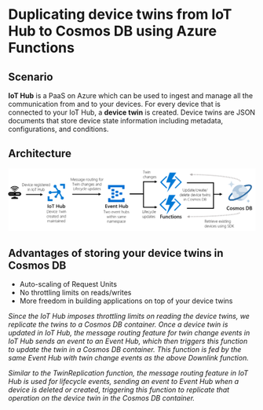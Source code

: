 # Duplicating device twins from IoT Hub to Cosmos DB using Azure Functions

## Scenario
**IoT Hub** is a PaaS on Azure which can be used to ingest and manage all the communication from and to your devices. For every device that is connected to your IoT Hub, a **device twin** is created. Device twins are JSON documents that store device state information including metadata, configurations, and conditions.  


## Architecture
![](https://github.com/machteldbogels/devicetwinsync/blob/master/images/architecture.png?raw=true)


## Advantages of storing your device twins in Cosmos DB
* Auto-scaling of Request Units
* No throttling limits on reads/writes
* More freedom in building applications on top of your device twins


*Since the IoT Hub imposes throttling limits on reading the device twins, we replicate the twins to a Cosmos DB container. Once a device twin is updated in IoT Hub, the message routing feature for twin change events in IoT Hub sends an event to an Event Hub, which then triggers this function to update the twin in a Cosmos DB container. This function is fed by the same Event Hub with twin change events as the above Downlink function.*

*Similar to the TwinReplication function, the message routing feature in IoT Hub is used for lifecycle events, sending an event to Event Hub when a device is deleted or created, triggering this function to replicate that operation on the device twin in the Cosmos DB container.*


